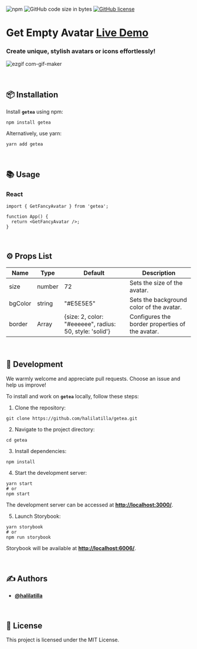 ![npm](https://img.shields.io/npm/v/getea?label=npm) ![GitHub code size in bytes](https://img.shields.io/github/languages/code-size/halilatilla/getea?label=code%20size)
[![GitHub license](https://img.shields.io/github/license/halilatilla/getea?label=license)](https://github.com/halilatilla/getea/blob/main/LICENSE)

# Get Empty Avatar [Live Demo](https://623f3bfd0693ca003a65bbce-ibzuupnjss.chromatic.com/)


### **Create unique, stylish avatars or icons effortlessly!**

![ezgif com-gif-maker](https://user-images.githubusercontent.com/27916419/160250550-5c5c5e92-6326-47ff-a090-92ac9cc974a9.gif)


<br>

## **📦 Installation**

Install **`getea`** using npm:

```
npm install getea
```

Alternatively, use yarn:

```
yarn add getea
```
<br>

## **📚 Usage**

### **React**

```
import { GetFancyAvatar } from 'getea';

function App() {
  return <GetFancyAvatar />;
}
```

<br>

## **⚙️ Props List**

| Name | Type | Default | Description |
| --- | --- | --- | --- |
| size | number | 72 | Sets the size of the avatar. |
| bgColor | string | "#E5E5E5" | Sets the background color of the avatar. |
| border | Array | {size: 2, color: "#eeeeee", radius: 50, style: 'solid'} | Configures the border properties of the avatar. |

<br>

## **🚀 Development**

We warmly welcome and appreciate pull requests. Choose an issue and help us improve!

To install and work on **`getea`** locally, follow these steps:

1. Clone the repository:

```
git clone https://github.com/halilatilla/getea.git
```

2. Navigate to the project directory:

```
cd getea
```
3. Install dependencies:

```
npm install
```
4. Start the development server:

```
yarn start
# or
npm start
```

The development server can be accessed at **[http://localhost:3000/](http://localhost:3000/)**.

5. Launch Storybook:

```
yarn storybook
# or
npm run storybook
```

Storybook will be available at **[http://localhost:6006/](http://localhost:6006/)**.

<br>

## **✍️ Authors**

- **[@halilatilla](https://github.com/halilatilla)**

<br>

## **📄 License**

This project is licensed under the MIT License.
